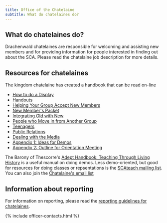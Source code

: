 ```yaml
---
title: Office of the Chatelaine
subtitle: What do chatelaines do?
---
```

<h2>What do chatelaines do?</h2>
<p>Drachenwald chatelaines are responsible for welcoming and assisting new members and for providing information for people interested in finding out about the SCA. Please read the chatelaine job description for more details.</p>
<h2>Resources for chatelaines</h2>
<p>The kingdom chatelaine has created a handbook that can be read on-line</p>
<ul>
<li><a href="{{ site.baseurl }}{% link offices/chatelaine/display.md %}">How to do a Display </a></li>
<li><a href="{{ site.baseurl }}{% link offices/chatelaine/handouts.md %}">Handouts </a></li>
<li><a href="{{ site.baseurl }}{% link offices/chatelaine/new-members.md %}">Helping Your Group Accept New Members </a></li>
<li><a href="{{ site.baseurl }}{% link offices/chatelaine/new-members-packet.md %}">New Member's Packet </a></li>
<li><a href="{{ site.baseurl }}{% link offices/chatelaine/old-with-new.md %}">Integrating Old with New </a></li>
<li><a href="{{ site.baseurl }}{% link offices/chatelaine/from-another-group.md %}">People who Move in from Another Group </a></li>
<li><a href="{{ site.baseurl }}{% link offices/chatelaine/teenagers.md %}">Teenagers </a></li>
<li><a href="{{ site.baseurl }}{% link offices/chatelaine/pr.md %}">Public Relations </a></li>
<li><a href="{{ site.baseurl }}{% link offices/chatelaine/media.md %}">Dealing with the Media </a></li>
<li><a href="{{ site.baseurl }}{% link offices/chatelaine/app1-demo-ideas.md %}">Appendix 1: Ideas for Demos </a></li>
<li><a href="{{ site.baseurl }}{% link offices/chatelaine/app2-orientation.md %}">Appendix 2: Outline for Orientation Meeting </a></li>
</ul>
<p>The Barony of Thescorre's <a href="http://www.thescorre.org/literature/adept/index.htm">Adept Handbook: Teaching Through Living History</a> is a useful manual on doing demos. Less demo-oriented, but good for resources for doing classes or repsentations is the <a href="http://groups.yahoo.com/group/SCAteach/">SCAteach mailing list</a>. You can also join the <a href="http://groups.yahoo.com/group/DrachenwaldChatelaines/">Chatelaine's email list</a></p>
<h2>Information about reporting</h2>
<p>For information on reporting, please read the <a href="{{ site.baseurl }}{% link offices/chatelaine/reporting.md %}">reporting guidelines for chatelaines</a>.</p>

{% include officer-contacts.html %}